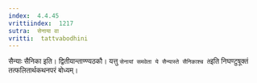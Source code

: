 ```yaml
---
index:  4.4.45
vrittiindex:  1217
sutra:  सेनाया वा
vritti:  tattvabodhini 
---
```


सैन्याः सैनिका इति। द्वितीयान्ताण्ण्यठकौ। यत्तु `सेनायां समवेता ये सैन्यास्ते सैनिकाश्च ते`इति निघण्टुषूक्तं तत्फलितार्थकथनपरं बोध्यम्।

